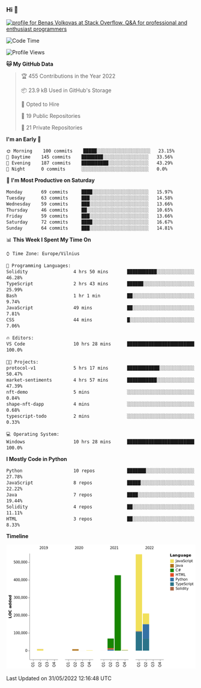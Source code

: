 ### Hi 👋
<a href="https://stackoverflow.com/users/14954249/benas-volkovas"><img src="https://stackoverflow.com/users/flair/14954249.png?theme=dark" width="208" height="58" alt="profile for Benas Volkovas at Stack Overflow, Q&amp;A for professional and enthusiast programmers" title="profile for Benas Volkovas at Stack Overflow, Q&amp;A for professional and enthusiast programmers"></a>

<!--START_SECTION:waka-->
![Code Time](http://img.shields.io/badge/Code%20Time-722%20hrs%206%20mins-blue)

![Profile Views](http://img.shields.io/badge/Profile%20Views-0-blue)

**🐱 My GitHub Data** 

> 🏆 455 Contributions in the Year 2022
 > 
> 📦 23.9 kB Used in GitHub's Storage 
 > 
> 💼 Opted to Hire
 > 
> 📜 19 Public Repositories 
 > 
> 🔑 21 Private Repositories  
 > 
**I'm an Early 🐤** 

```text
🌞 Morning    100 commits    █████░░░░░░░░░░░░░░░░░░░░   23.15% 
🌆 Daytime    145 commits    ████████░░░░░░░░░░░░░░░░░   33.56% 
🌃 Evening    187 commits    ██████████░░░░░░░░░░░░░░░   43.29% 
🌙 Night      0 commits      ░░░░░░░░░░░░░░░░░░░░░░░░░   0.0%

```
📅 **I'm Most Productive on Saturday** 

```text
Monday       69 commits     ████░░░░░░░░░░░░░░░░░░░░░   15.97% 
Tuesday      63 commits     ███░░░░░░░░░░░░░░░░░░░░░░   14.58% 
Wednesday    59 commits     ███░░░░░░░░░░░░░░░░░░░░░░   13.66% 
Thursday     46 commits     ██░░░░░░░░░░░░░░░░░░░░░░░   10.65% 
Friday       59 commits     ███░░░░░░░░░░░░░░░░░░░░░░   13.66% 
Saturday     72 commits     ████░░░░░░░░░░░░░░░░░░░░░   16.67% 
Sunday       64 commits     ███░░░░░░░░░░░░░░░░░░░░░░   14.81%

```


📊 **This Week I Spent My Time On** 

```text
⌚︎ Time Zone: Europe/Vilnius

💬 Programming Languages: 
Solidity                 4 hrs 50 mins       ███████████░░░░░░░░░░░░░░   46.28% 
TypeScript               2 hrs 43 mins       ██████░░░░░░░░░░░░░░░░░░░   25.99% 
Bash                     1 hr 1 min          ██░░░░░░░░░░░░░░░░░░░░░░░   9.74% 
JavaScript               49 mins             ██░░░░░░░░░░░░░░░░░░░░░░░   7.81% 
CSS                      44 mins             █░░░░░░░░░░░░░░░░░░░░░░░░   7.06%

🔥 Editors: 
VS Code                  10 hrs 28 mins      █████████████████████████   100.0%

🐱‍💻 Projects: 
protocol-v1              5 hrs 17 mins       ████████████░░░░░░░░░░░░░   50.47% 
market-sentiments        4 hrs 57 mins       ███████████░░░░░░░░░░░░░░   47.39% 
nft-demo                 5 mins              ░░░░░░░░░░░░░░░░░░░░░░░░░   0.84% 
shape-nft-dapp           4 mins              ░░░░░░░░░░░░░░░░░░░░░░░░░   0.68% 
typescript-todo          2 mins              ░░░░░░░░░░░░░░░░░░░░░░░░░   0.33%

💻 Operating System: 
Windows                  10 hrs 28 mins      █████████████████████████   100.0%

```

**I Mostly Code in Python** 

```text
Python                   10 repos            ███████░░░░░░░░░░░░░░░░░░   27.78% 
JavaScript               8 repos             █████░░░░░░░░░░░░░░░░░░░░   22.22% 
Java                     7 repos             ████░░░░░░░░░░░░░░░░░░░░░   19.44% 
Solidity                 4 repos             ██░░░░░░░░░░░░░░░░░░░░░░░   11.11% 
HTML                     3 repos             ██░░░░░░░░░░░░░░░░░░░░░░░   8.33%

```


**Timeline**

![Chart not found](https://raw.githubusercontent.com/BenasVolkovas/BenasVolkovas/main/charts/bar_graph.png) 


 Last Updated on 31/05/2022 12:16:48 UTC
<!--END_SECTION:waka-->

